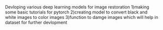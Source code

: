 Devloping various deep learning models for image restoration 
1)making some basic tutorials for pytorch 
2)creating model to convert black and white images to color images
3)function to damge images which will help in dataset for further devlopment
